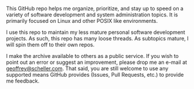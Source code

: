 This GitHub repo helps me organize, prioritize, and stay up to speed
on a variety of software development and system administration topics.
It is primarily focused on Linux and other POSIX like environments.

I use this repo to maintain my less mature personal software
development projects.  As such, this repo has many loose threads.
As subtopics mature, I will spin them off to their own repos.

I make the archive available to others as a public service.
If you wish to point out an error or suggest an improvement,
please drop me an e-mail at geoffrey@scheller.com.  That
said, you are still welcome to use any supported means GitHub
provides (Issues, Pull Requests, etc.) to provide me feedback.
